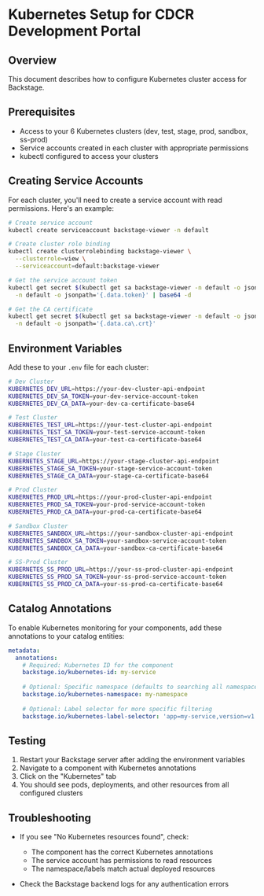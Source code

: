 # Kubernetes Setup for CDCR Development Portal

## Overview
This document describes how to configure Kubernetes cluster access for Backstage.

## Prerequisites
- Access to your 6 Kubernetes clusters (dev, test, stage, prod, sandbox, ss-prod)
- Service accounts created in each cluster with appropriate permissions
- kubectl configured to access your clusters

## Creating Service Accounts

For each cluster, you'll need to create a service account with read permissions. Here's an example:

```bash
# Create service account
kubectl create serviceaccount backstage-viewer -n default

# Create cluster role binding
kubectl create clusterrolebinding backstage-viewer \
  --clusterrole=view \
  --serviceaccount=default:backstage-viewer

# Get the service account token
kubectl get secret $(kubectl get sa backstage-viewer -n default -o jsonpath='{.secrets[0].name}') \
  -n default -o jsonpath='{.data.token}' | base64 -d

# Get the CA certificate
kubectl get secret $(kubectl get sa backstage-viewer -n default -o jsonpath='{.secrets[0].name}') \
  -n default -o jsonpath='{.data.ca\.crt}'
```

## Environment Variables

Add these to your `.env` file for each cluster:

```bash
# Dev Cluster
KUBERNETES_DEV_URL=https://your-dev-cluster-api-endpoint
KUBERNETES_DEV_SA_TOKEN=your-dev-service-account-token
KUBERNETES_DEV_CA_DATA=your-dev-ca-certificate-base64

# Test Cluster
KUBERNETES_TEST_URL=https://your-test-cluster-api-endpoint
KUBERNETES_TEST_SA_TOKEN=your-test-service-account-token
KUBERNETES_TEST_CA_DATA=your-test-ca-certificate-base64

# Stage Cluster
KUBERNETES_STAGE_URL=https://your-stage-cluster-api-endpoint
KUBERNETES_STAGE_SA_TOKEN=your-stage-service-account-token
KUBERNETES_STAGE_CA_DATA=your-stage-ca-certificate-base64

# Prod Cluster
KUBERNETES_PROD_URL=https://your-prod-cluster-api-endpoint
KUBERNETES_PROD_SA_TOKEN=your-prod-service-account-token
KUBERNETES_PROD_CA_DATA=your-prod-ca-certificate-base64

# Sandbox Cluster
KUBERNETES_SANDBOX_URL=https://your-sandbox-cluster-api-endpoint
KUBERNETES_SANDBOX_SA_TOKEN=your-sandbox-service-account-token
KUBERNETES_SANDBOX_CA_DATA=your-sandbox-ca-certificate-base64

# SS-Prod Cluster
KUBERNETES_SS_PROD_URL=https://your-ss-prod-cluster-api-endpoint
KUBERNETES_SS_PROD_SA_TOKEN=your-ss-prod-service-account-token
KUBERNETES_SS_PROD_CA_DATA=your-ss-prod-ca-certificate-base64
```

## Catalog Annotations

To enable Kubernetes monitoring for your components, add these annotations to your catalog entities:

```yaml
metadata:
  annotations:
    # Required: Kubernetes ID for the component
    backstage.io/kubernetes-id: my-service
    
    # Optional: Specific namespace (defaults to searching all namespaces)
    backstage.io/kubernetes-namespace: my-namespace
    
    # Optional: Label selector for more specific filtering
    backstage.io/kubernetes-label-selector: 'app=my-service,version=v1'
```

## Testing

1. Restart your Backstage server after adding the environment variables
2. Navigate to a component with Kubernetes annotations
3. Click on the "Kubernetes" tab
4. You should see pods, deployments, and other resources from all configured clusters

## Troubleshooting

- If you see "No Kubernetes resources found", check:
  - The component has the correct Kubernetes annotations
  - The service account has permissions to read resources
  - The namespace/labels match actual deployed resources
  
- Check the Backstage backend logs for any authentication errors